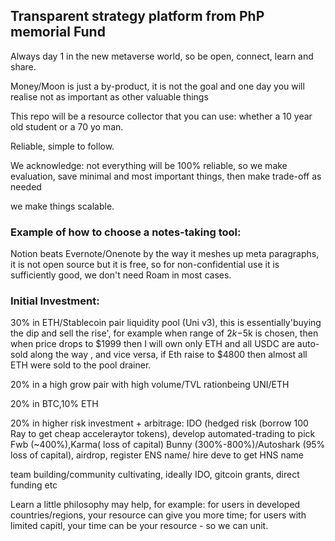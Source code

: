 ## Transparent strategy platform from PhP memorial Fund

Always day 1 in the new metaverse world, so be open, connect, learn and share.

Money/Moon is just a by-product, it is not the goal and one day you will realise not as important as other valuable things

This repo will be a resource collector that you can use: whether a 10 year old student or a 70 yo man.

Reliable, simple to follow.

We acknowledge: not everything will be 100% reliable, so we make evaluation, save minimal and most important things, then make trade-off as needed

we make things scalable.

### Example of how to choose a notes-taking tool:

Notion beats Evernote/Onenote by the way it meshes up meta paragraphs, it is not open source but it is free, so for non-confidential use it is sufficiently good, we don't need Roam in most cases.


### Initial Investment: 

30% in ETH/Stablecoin pair liquidity pool (Uni v3), this is essentially'buying the dip and sell the rise', for example when range of $2k-$5k is chosen, then when price drops to $1999 then I will own only ETH and all USDC are auto-sold along the way , and vice versa, if Eth raise to $4800 then almost all ETH were sold to the pool drainer.

20% in a high grow pair with high volume/TVL rationbeing UNI/ETH

20% in BTC,10% ETH

20% in higher risk investment + arbitrage: IDO (hedged risk (borrow 100 Ray to get cheap acceleraytor tokens), develop automated-trading to pick Fwb (~400%),Karma( loss of capital) Bunny (300%-800%)/Autoshark (95% loss of capital), airdrop, register ENS name/ hire deve to get HNS name

team building/community cultivating, ideally IDO, gitcoin grants, direct funding etc

 Learn a little philosophy may help, for example: for users in developed countries/regions, your resource can give you more time; for users with limited capitl, your time can be your resource - so we can unit.